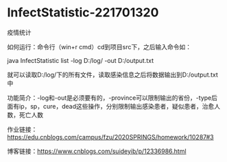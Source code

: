 # InfectStatistic-221701320
疫情统计

如何运行：命令行（win+r cmd）cd到项目src下，之后输入命令如：

java InfectStatistic list  -log D:/log/ -out D:/output.txt

就可以读取D:/log/下的所有文件，读取感染信息之后将数据输出到D:/output.txt中

功能简介：-log和-out是必须要有的，-province可以限制输出的省份，-type后面有ip，sp，cure，dead这些操作，分别限制输出感染患者，疑似患者，治愈人数，死亡人数

作业链接：https://edu.cnblogs.com/campus/fzu/2020SPRINGS/homework/10287#3

博客链接：https://www.cnblogs.com/suideyib/p/12336986.html


